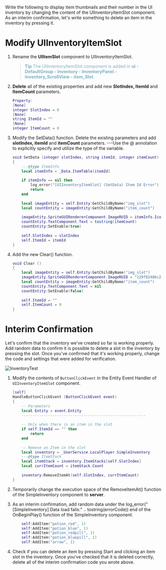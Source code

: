Write the following to display item thumbnails and their number in the UI inventory by changing the content of the UIInventoryItemSlot component. As an interim confirmation, let's write something to delete an item in the inventory by pressing it.

# Modify UIInventoryItemSlot

1. Rename the **UIItemSlot** component to UIInventoryItemSlot.

    ><span style="color: #7cafc2">**Tip** 
    > The UIInventoryItemSlot component is added in **ui - DefaultGroup - Inventory - InventoryPanel - Inventory_ScrollView - item_Slot**.</span>


2. **Delete** all of the existing properties and add new **SlotIndex, ItemId** and **ItemCount** parameters.

    ```lua
    Property:
    [None]
    integer SlotIndex = 0
    [None]
    string ItemId = ""
    [None]
    integer ItemCount = 0
    ```

3. Modify the SetData() function. Delete the existing parameters and add **slotIndex, itemId** and **itemCount** parameters.
---Use the @ annotation to explicitly specify and utilize the type of the variable.

    ```lua
    void SetData (integer slotIndex, string itemId, integer itemCount)
    {
        ---@type ItemInfo
        local itemInfo = _Data.ItemTable[itemId]
        
        if itemInfo == nil then
        	log_error("[UIInventoryItemSlot] (SetData) Item Id Error")
        	return
        end
        
        local imageEntity = self.Entity:GetChildByName("img_slot")
        local countEntity = imageEntity:GetChildByName("item_count")
        
        imageEntity.SpriteGUIRendererComponent.ImageRUID = itemInfo.IconRUID
        countEntity.TextComponent.Text = tostring(itemCount)
        countEntity:SetEnable(true)
        
        self.SlotIndex = slotIndex
        self.ItemId = itemId
    }
    ```

4. Add the new Clear() function. 
    
    ```lua
    void Clear ()
    {
        local imageEntity = self.Entity:GetChildByName("img_slot")
        imageEntity.SpriteGUIRendererComponent.ImageRUID = "129f02486c2baef49a41b31ce16171f6"
        local countEntity = imageEntity:GetChildByName("item_count")
        countEntity.TextComponent.Text = nil
        countEntity:SetEnable(false)
        
        self.ItemId = ""
        self.ItemCount = 0
    }
    ``` 
 

# Interim Confirmation
Let's confirm that the inventory we've created so far is working properly. Add random data to confirm it is possible to delete a slot in the inventory by pressing the slot. Once you've confirmed that it's working properly, change the code and settings that were added for verification.

![InventoryTest](https://mod-file.dn.nexoncdn.co.kr/bbs/1698641029156ec062c74233147f7ae9c793faf306d00.gif "InventoryTest")

1. Modify the contents of `ButtonClickEvent` in the Entity Event Handler of `UIInventoryItemSlot` component.

    ```lua
    [self]
    HandleButtonClickEvent (ButtonClickEvent event)
    {
        -- Parameters
        local Entity = event.Entity
        --------------------------------------------------------
     
        -- Only when there is an item in the slot
        if self.ItemId == "" then
            return
        end
         
        -- Remove an Item in the slot
        local inventory = _UserService.LocalPlayer.SimpleInventory
        ---@type ItemStack
        local itemStack = inventory.ItemStacks[self.SlotIndex]
        local currItemCount = itemStack.Count
     
        inventory:RemoveItemAt(self.SlotIndex, currItemCount)
    }
    ```

2. Temporarily change the execution space of the RemoveItemAt() function of the SimpleInventory component to **server**.
3. As an interim confirmation, add random data under the log_error("[SimpleInventory] Data load fails:" .. tostring(errorCode)) end of the OnBeginPlay() function of the SimpleInventory component.

    ```lua       
        self:AddItem("potion_red", 1)
        self:AddItem("potion_blue", 1)
        self:AddItem("potion_redpill", 1)
        self:AddItem("potion_bluepill", 1)
        self:AddItem("arrow", 1) 
    ```

4. Check if you can delete an item by pressing Start and clicking an item slot in the inventory. Once you've checked that it is deleted correctly, delete all of the interim confirmation code you wrote above.